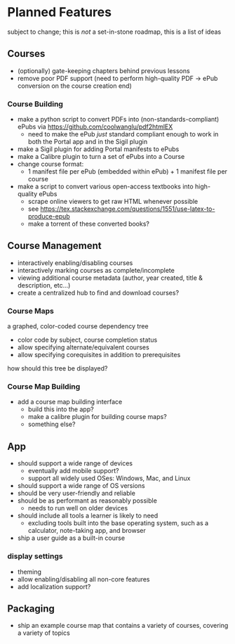 # Planned Features
subject to change; this is *not* a set-in-stone roadmap, this is a list of ideas

## Courses

- (optionally) gate-keeping chapters behind previous lessons
- remove poor PDF support (need to perform high-quality PDF -> ePub conversion on the course creation end)

### Course Building
- make a python script to convert PDFs into (non-standards-compliant) ePubs via https://github.com/coolwanglu/pdf2htmlEX
	- need to make the ePub *just* standard compliant enough to work in both the Portal app and in the Sigil plugin
- make a Sigil plugin for adding Portal manifests to ePubs
- make a Calibre plugin to turn a set of ePubs into a Course
- change course format:
	- 1 manifest file per ePub (embedded within ePub) + 1 manifest file per course
- make a script to convert various open-access textbooks into high-quality ePubs
	- scrape online viewers to get raw HTML whenever possible
	- see https://tex.stackexchange.com/questions/1551/use-latex-to-produce-epub
	- make a torrent of these converted books?

## Course Management

- interactively enabling/disabling courses
- interactively marking courses as complete/incomplete
- viewing additional course metadata (author, year created, title & description, etc...)
- create a centralized hub to find and download courses?

### Course Maps
a graphed, color-coded course dependency tree
- color code by subject, course completion status
- allow specifying alternate/equivalent courses
- allow specifying corequisites in addition to prerequisites

how should this tree be displayed?

### Course Map Building
- add a course map building interface
	- build this into the app?
	- make a calibre plugin for building course maps?
	- something else?

## App
- should support a wide range of devices
	- eventually add mobile support?
	- support all widely used OSes: Windows, Mac, and Linux
- should support a wide range of OS versions
- should be very user-friendly and reliable
- should be as performant as reasonably possible
	- needs to run well on older devices
- should include all tools a learner is likely to need
	- excluding tools built into the base operating system, such as a calculator, note-taking app, and browser
- ship a user guide as a built-in course

### display settings
- theming
- allow enabling/disabling all non-core features
- add localization support?

## Packaging
- ship an example course map that contains a variety of courses, covering a variety of topics